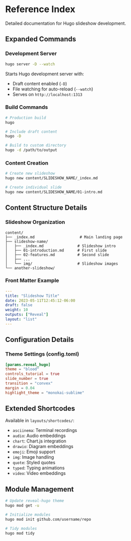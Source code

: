 # Reference Index

Detailed documentation for Hugo slideshow development.

## Expanded Commands

### Development Server
```bash
hugo server -D --watch
```
Starts Hugo development server with:
- Draft content enabled (`-D`)
- File watching for auto-reload (`--watch`) 
- Serves on `http://localhost:1313`

### Build Commands
```bash
# Production build
hugo

# Include draft content
hugo -D

# Build to custom directory
hugo -d /path/to/output
```

### Content Creation
```bash
# Create new slideshow
hugo new content/SLIDESHOW_NAME/_index.md

# Create individual slide
hugo new content/SLIDESHOW_NAME/01-intro.md
```

## Content Structure Details

### Slideshow Organization
```
content/
├── _index.md                    # Main landing page
├── slideshow-name/
│   ├── _index.md               # Slideshow intro
│   ├── 01-introduction.md      # First slide
│   ├── 02-features.md          # Second slide
│   ├── ...
│   └── img/                    # Slideshow images
└── another-slideshow/
```

### Front Matter Example
```yaml
---
title: "Slideshow Title"
date: 2023-05-11T12:45:12-06:00
draft: false
weight: 10
outputs: ["Reveal"]
layout: "list"
---
```

## Configuration Details

### Theme Settings (config.toml)
```toml
[params.reveal_hugo]
theme = "blood"
controls_tutorial = true
slide_number = true
transition = "convex"
margin = 0.04
highlight_theme = "monokai-sublime"
```

## Extended Shortcodes

Available in `layouts/shortcodes/`:
- `asciinema`: Terminal recordings
- `audio`: Audio embeddings  
- `chart`: Chart.js integration
- `drawio`: Diagram embeddings
- `emoji`: Emoji support
- `img`: Image handling
- `quote`: Styled quotes
- `typed`: Typing animations
- `video`: Video embeddings

## Module Management
```bash
# Update reveal-hugo theme
hugo mod get -u

# Initialize modules
hugo mod init github.com/username/repo

# Tidy modules
hugo mod tidy
```